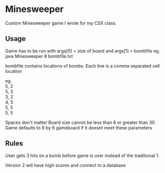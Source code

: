 # Minesweeper
Custom Minesweeper game I wrote for my CSX class.

## Usage
Game has to be run with args[0] = size of board and args[1] = bombfile
eg.  java Minesweeper 8 bombfile.txt

bombfile contains locations of bombs. Each line is a comma separated cell location

eg.<br>
5, 2<br>
5, 3<br>
3, 2<br>
4, 5<br>
5, 5<br>
5,    5<br>

 Spaces don't matter
Board size cannot be less than 6 or greater than 30. 
Game defaults to 6 by 6 gameboard if it doesnt meet these parameters

## Rules
User gets 3 hits on a bomb before game is over instead of the traditional 1.

Version 2 will have high scores and connect to a database


